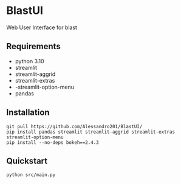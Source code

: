 # BlastUI
Web User Interface for blast

## Requirements
- python 3.10
- streamlit
- streamlit-aggrid
- streamlit-extras
- -streamlit-option-menu
- pandas

## Installation
```
git pull https://github.com/Alessandro201/BlastUI/
pip install pandas streamlit streamlit-aggrid streamlit-extras streamlit-option-menu
pip install --no-deps bokeh==2.4.3

```

## Quickstart
```
python src/main.py
```

